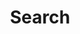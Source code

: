 ---
layout: search
title: Search
description: "Search GovFresh."
img-og: search-og.png
img-alt: ""
permalink: /search/
---